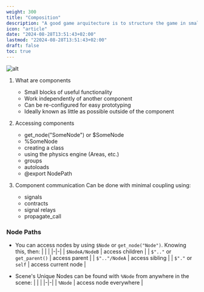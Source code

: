 ```yaml
---
weight: 300
title: "Composition"
description: "A good game arquitecture is to structure the game in small components"
icon: "article"
date: "2024-08-28T13:51:43+02:00"
lastmod: "22024-08-28T13:51:43+02:00"
draft: false
toc: true
---
```


![alt](/images/components.webp)


1. What are components
    - Small blocks of useful functionality
    - Work independently of another component
    - Can be re-configured for easy prototyping
    - Ideally known as little as possible outside of the component

2. Accessing components
    - get_node("SomeNode") or $SomeNode
    - %SomeNode
    - creating a class
    - using the physics engine (Areas, etc.)
    - groups
    - autoloads
    - @export NodePath

3. Component communication
Can be done with minimal coupling using:
    - signals
    - contracts
    - signal relays
    - propagate_call


### Node Paths
- You can access nodes by using `$Node` or `get_node("Node")`. Knowing this, then:
| | |
|-|-|
| `$NodeA/NodeB` | access children |
| `$".."` or `get_parent()` | access parent |
| `$".."/NodeA` | access sibling |
| `$"."` or `self` | access current node |

- Scene's Unique Nodes can be found with `%Node` from anywhere in the scene:
| | |
|-|-|
| `%Node` | access node everywhere |

